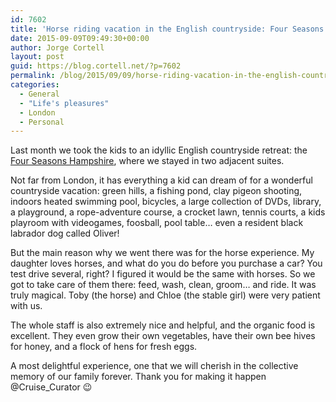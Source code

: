 ```yaml
---
id: 7602
title: 'Horse riding vacation in the English countryside: Four Seasons Hampshire'
date: 2015-09-09T09:49:30+00:00
author: Jorge Cortell
layout: post
guid: https://blog.cortell.net/?p=7602
permalink: /blog/2015/09/09/horse-riding-vacation-in-the-english-countryside-four-seasons-hampshire/
categories:
  - General
  - "Life's pleasures"
  - London
  - Personal
---
```

Last month we took the kids to an idyllic English countryside retreat: the <a href="https://www.fourseasons.com/hampshire/" target="_blank">Four Seasons Hampshire</a>, where we stayed in two adjacent suites.

Not far from London, it has everything a kid can dream of for a wonderful countryside vacation: green hills, a fishing pond, clay pigeon shooting, indoors heated swimming pool, bicycles, a large collection of DVDs, library, a playground, a rope-adventure course, a crocket lawn, tennis courts, a kids playroom with videogames, foosball, pool table… even a resident black labrador dog called Oliver!

But the main reason why we went there was for the horse experience. My daughter loves horses, and what do you do before you purchase a car? You test drive several, right? I figured it would be the same with horses. So we got to take care of them there: feed, wash, clean, groom… and ride. It was truly magical. Toby (the horse) and Chloe (the stable girl) were very patient with us. 

The whole staff is also extremely nice and helpful, and the organic food is excellent. They even grow their own vegetables, have their own bee hives for honey, and a flock of hens for fresh eggs. 

A most delightful experience, one that we will cherish in the collective memory of our family forever. Thank you for making it happen @Cruise_Curator 😉
